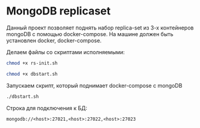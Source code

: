 # MongoDB replicaset

Данный проект позволяет поднять набор replica-set из 3-х контейнеров mongoDB с помощью docker-compose. На машине должен быть установлен docker, docker-compose.

Делаем файлы со скриптами исполняемыми:

```bash
chmod +x rs-init.sh
```

```bash
chmod +x dbstart.sh
```

Запускаем скрипт, который поднимает docker-compose с mongoDB

```bash
./dbstart.sh
```
Строка для подключения к БД:

`mongodb://<host>:27021,<host>:27022,<host>:27023`
